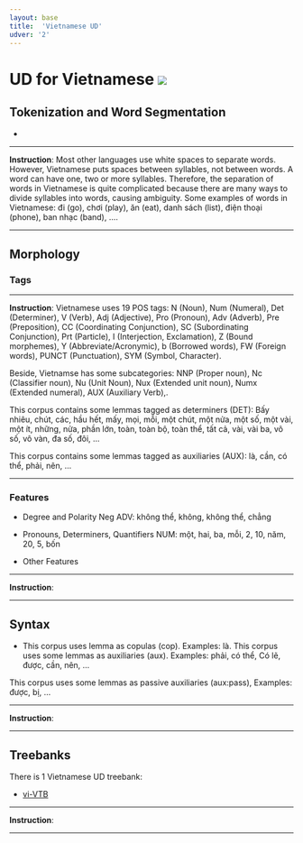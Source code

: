 ```yaml
---
layout: base
title:  'Vietnamese UD'
udver: '2'
---
```


# UD for Vietnamese <span class="flagspan"><img class="flag" src="../../flags/svg/VN.svg" /></span>

## Tokenization and Word Segmentation

*

---
**Instruction**: Most other languages use white spaces to separate words. However, Vietnamese puts spaces between syllables, not between words. A word can have one, two or more syllables. Therefore, the separation of words in Vietnamese is quite complicated because there are many ways to divide syllables into words, causing ambiguity.
Some examples of words in Vietnamese: đi (go), chơi (play), ăn (eat), danh sách (list), điện thoại (phone), ban nhạc (band), ....

---

## Morphology

### Tags


---
**Instruction**: Vietnamese uses 19 POS tags: N (Noun), Num (Numeral), Det (Determiner), V (Verb), Adj (Adjective), Pro (Pronoun), Adv (Adverb), Pre (Preposition), CC (Coordinating Conjunction), SC (Subordinating Conjunction), Prt (Particle), I (Interjection, Exclamation), Z (Bound morphemes), Y (Abbreviate/Acronymic), b (Borrowed words), FW (Foreign words), PUNCT (Punctuation), SYM (Symbol, Character). 

Beside, Vietnamse has some subcategories: NNP (Proper noun), Nc (Classifier noun), Nu (Unit Noun), Nux (Extended unit noun), Numx (Extended numeral), AUX (Auxiliary Verb),.

This corpus contains some lemmas tagged as determiners (DET): Bấy nhiêu, chút, các, hầu hết, mấy, mọi, mỗi, một chút, một nửa, một số, một vài, một ít, những, nửa, phần lớn, toàn, toàn bộ, toàn thể, tất cả, vài, vài ba, vô số, vô vàn, đa số, đôi, ...

This corpus contains some lemmas tagged as auxiliaries (AUX): là, cần, có thể, phải, nên, ...

---

### Features

* Degree and Polarity
 Neg
 ADV: không thể, không, không thể, chẳng


* Pronouns, Determiners, Quantifiers
NUM: một, hai, ba, mỗi, 2, 10, năm, 20, 5, bốn
* Other Features

---
**Instruction**: 

---

## Syntax

* This corpus uses lemma as copulas (cop). Examples: là.
This corpus uses some lemmas as auxiliaries (aux). Examples: phải, có thể, Có lẽ, được, cần, nên,  ...

This corpus uses some lemmas as passive auxiliaries (aux:pass),  Examples: được, bị, ...

---
**Instruction**: 

---

## Treebanks

There is 1 Vietnamese UD treebank:

  * [vi-VTB](https://universaldependencies.org/treebanks/vi_vtb/index.html)

---
**Instruction**: 

---
